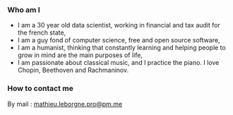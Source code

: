 ### Who am I

* I am a 30 year old data scientist, working in financial and tax audit for the french state,
* I am a guy fond of computer science, free and open source software,
* I am a humanist, thinking that constantly learning and helping people to grow in mind are the main purposes of life,
* I am passionate about classical music, and I practice the piano. I love Chopin, Beethoven and Rachmaninov.

### How to contact me

By mail : mathieu.leborgne.pro@pm.me
